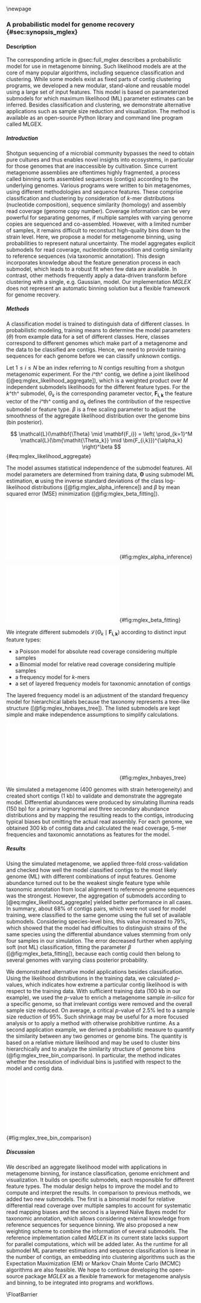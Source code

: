 \newpage

### A probabilistic model for genome recovery {#sec:synopsis_mglex}

#### Description

The corresponding article in @sec:full_mglex describes a probabilistic model for use in metagenome binning. Such likelihood models are at the core of many popular algorithms, including sequence classification and clustering. While some models exist as fixed parts of contig clustering programs, we developed a new modular, stand-alone and reusable model using a large set of input features. This model is based on parameterized submodels for which maximum likelihood (ML) parameter estimates can be inferred. Besides classification and clustering, we demonstrate alternative applications such as sample size reduction and visualization. The method is available as an open-source Python library and command line program called MLGEX.

##### Introduction

Shotgun sequencing of a microbial community bypasses the need to obtain pure cultures and thus enables novel insights into ecosystems, in particular for those genomes that are inaccessible by cultivation. Since current metagenome assemblies are oftentimes highly fragmented, a process called binning sorts assembled sequences (contigs) according to the underlying genomes. Various programs were written to bin metagenomes, using different methodologies and sequence features. These comprise classification and clustering by consideration of $k$-mer distributions (nucleotide composition), sequence similarity (homology) and assembly read coverage (genome copy number). Coverage information can be very powerful for separating genomes, if multiple samples with varying genome copies are sequenced and co-assembled. However, with a limited number of samples, it remains difficult to reconstuct high-quality bins down to the strain level. Here, we propose a model for metagenome binning, using probabilities to represent natural uncertainty. The model aggregates explicit submodels for read coverage, nucleotide composition and contig similarity to reference sequences (via taxonomic annotation). This design incorporates knowledge about the feature generation process in each submodel, which leads to a robust fit when few data are available. In contrast, other methods frequently apply a data-driven transform before clustering with a single, e.g. Gaussian, model. Our implementation *MGLEX* does not represent an automatic binning solution but a flexible framework for genome recovery.

##### Methods

A classification model is trained to distinguish data of different classes. In probabilistic modeling, training means to determine the model parameters ($\theta$) from example data for a set of different classes. Here, classes correspond to different genomes which make part of a metagenome and the data to be classified are contigs. Hence, we need to provide training sequences for each genome before we can classify unknown contigs.

Let $1\le i\le N$ be an index referring to $N$ contigs resulting from a shotgun metagenomic experiment. For the $i$^th^ contig, we define a joint likelihood ([@eq:mglex_likelihood_aggregate]), which is a weighted product over $M$ independent submodels likelihoods for the different feature types. For the $k$^th^ submodel, $\bm{\mathit{\Theta_k}}$ is the corresponding parameter vector, $\bm{F_{i,k}}$ the feature vector of the $i$^th^ contig and $\alpha_k$ defines the contribution of the respective submodel or feature type. $\beta$ is a free scaling parameter to adjust the smoothness of the aggregate likelihood distribution over the genome bins (bin posterior).

$$
\mathcal{L}(\mathbf{\Theta} \mid \mathbf{F_i})
= \left( \prod_{k=1}^M \mathcal{L}(\bm{\mathit{\Theta_k}} \mid \bm{F_{i,k}})^{\alpha_k} \right)^\beta
$$ {#eq:mglex_likelihood_aggregate}

The model assumes statistical independence of the submodel features. All model parameters are determined from training data, $\mathbf{\Theta}$ using submodel ML estimation, $\bm \alpha$ using the inverse standard deviations of the class log-likelihood distributions ([@fig:mglex_alpha_inference]) and $\beta$ by mean squared error (MSE) minimization ([@fig:mglex_beta_fitting]).

![Procedure for determination of \$\\alpha_k\$ for each submodel. The figure shows a schematic for a single genome and two submodels. The genome's contig log-likelihood distribution is scaled to a standard deviation of one before adding the term in the aggregate model.](figure/mglex_alpha.pdf "Submodel weighting using $\alpha_k$"){#fig:mglex_alpha_inference}

![Model training (err) and test error (Err) as a function of \$\\beta\$ for the complete aggregate model including all submodels and feature types. The solid curve shows the average and the colored shading the standard deviation of the three partitions in cross-validation. The corresponding optimal values for \$\\beta\$ are marked by black dots and vertical lines. The minimum average training error is 0.238 (\$\\beta=2.85\$) and test error is 0.279 at \$\\beta=1.65\$.](figure/mglex_beta.pdf "Training and test error as a function of $\beta$"){#fig:mglex_beta_fitting}

We integrate different submodels $\mathcal{L}(\bm{\mathit{\Theta_k}} \mid \bm{F_{i,k}})$ according to distinct input feature types:

* a Poisson model for absolute read coverage considering multiple samples
* a Binomial model for relative read coverage considering multiple samples
* a frequency model for $k$-mers
* a set of layered frequency models for taxonomic annotation of contigs

The layered frequency model is an adjustment of the standard frequency model for hierarchical labels because the taxonomy represents a tree-like structure ([@fig:mglex_hnbayes_tree]). The listed submodels are kept simple and make independence assumptions to simplify calculations.

![Taxonomy stucture simplified to four levels and eight nodes. A full taxonomy may consist of thousands of nodes. Each taxonomy level uses a Naïve Bayes model which is assumed independent of the remaining levels.](figure/mglex_tree.pdf "Simplified taxonomy"){#fig:mglex_hnbayes_tree}

We simulated a metagenome (400 genomes with strain heterogeneity) and created short contigs (1 kb) to validate and demonstrate the aggregate model. Differential abundances were produced by simulating Illumina reads (150 bp) for a primary lognormal and three secondary abundance distributions and by mapping the resulting reads to the contigs, introducing typical biases but omitting the actual read assembly. For each genome, we obtained 300 kb of contig data and calculated the read coverage, $5$-mer frequencies and taxonomic annotations as features for the model.

##### Results

Using the simulated metagenome, we applied three-fold cross-validation and checked how well the model classified contigs to the most likely genome (ML) with different combinations of input features. Genome abundance turned out to be the weakest single feature type while taxonomic annotation from local alignment to reference genome sequences was the strongest. However, the aggregation of submodels according to [@eq:mglex_likelihood_aggregate] yielded better performance in all cases. In summary, about 68% of contigs pairs, which were not used for model training, were classified to the same genome using the full set of available submodels. Considering species-level bins, this value increased to 79%, which showed that the model had difficulties to distinguish strains of the same species using the differential abundance values stemming from only four samples in our simulation. The error decreased further when applying soft (not ML) classification, fitting the parameter $\beta$ ([@fig:mglex_beta_fitting]), because each contig could then belong to several genomes with varying class posterior probability.

We demonstrated alternative model applications besides classification. Using the likelihood distributions in the training data, we calculated *p*-values, which indicates how extreme a particular contig likelihood is with respect to the training data. With sufficient training data (100 kb in our example), we used the *p*-value to enrich a metagenome sample *in-silico* for a specific genome, so that irrelevant contigs were removed and the overall sample size reduced. On average, a critical *p*-value of 2.5% led to a sample size reduction of 95%. Such shrinkage may be useful for a more focused analysis or to apply a method with otherwise prohibitive runtime. As a second application example, we derived a probabilistic measure to quantify the similarity between any two genomes or genome bins. The quantity is based on a relative mixture likelihood and may be used to cluster bins hierarchically and to analyze the similarity structure of genome bins (@fig:mglex_tree_bin_comparison). In particular, the method indicates whether the resolution of individual bins is justified with respect to the model and contig data.

![Average linkage clustering of a random subset of 50 out of 400 genomes using probabilistic distances to analyze bin resolution. This example compares the left (blue) tree, which was constructed only with nucleotide composition and taxonomic annotations, with the right (red) tree, which uses all available features. The tip labels were shortened to fit into the figure. The similarity axis is scaled logarithmically to focus on values close to one. Bins which are more than 50\\% similar branch in the outermost ring whereas highly dissimilar bins branch close to the center. ](figure/mglex_bincomparison.pdf "Average linkage clustering of genomes using probabilistic distances"){#fig:mglex_tree_bin_comparison}

##### Discussion

We described an aggregate likelihood model with applications in metagenome binning, for instance classification, genome enrichment and visualization. It builds on specific submodels, each responsible for different feature types. The modular design helps to improve the model and to compute and interpret the results. In comparison to previous methods, we added two new submodels. The first is a binomial model for relative differential read coverage over multiple samples to account for systematic read mapping biases and the second is a layered Naïve Bayes model for taxonomic annotation, which allows considering external knowledge from reference sequences for sequence binning. We also proposed a new weighting scheme to combine the information of several submodels. The reference implementation called *MGLEX* in its current state lacks support for parallel computations, which will be added later. As the runtime for all submodel ML parameter estimations and sequence classification is linear in the number of contigs, an embedding into clustering algorithms such as the Expectation Maximization (EM) or Markov Chain Monte Carlo (MCMC) algorithms are also feasible. We hope to continue developing the open-source package *MGLEX* as a flexible framework for metagenome analysis and binning, to be integrated into programs and workflows.

\FloatBarrier
